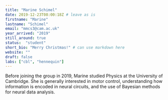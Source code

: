 ```yaml
---
title: "Marine Schimel"
date: 2019-12-23T08:00:18Z # leave as is
firstname: "Marine"
lastname: "Schimel"
email: "mmcs3@cam.ac.uk"
year_arrived: "2019"
still_around: true
status:  "student"
short_bio: "Merry Christmas!" # can use markdown here
website: ""
draft: false
labs: ["cbl", "hennequin"]
---
```


Before joining the group in 2019, Marine studied Physics at the University of
Cambridge. She is generally interested in motor control, understanding how
information is encoded in neural circuits, and the use of Bayesian methods for
neural data analysis.

